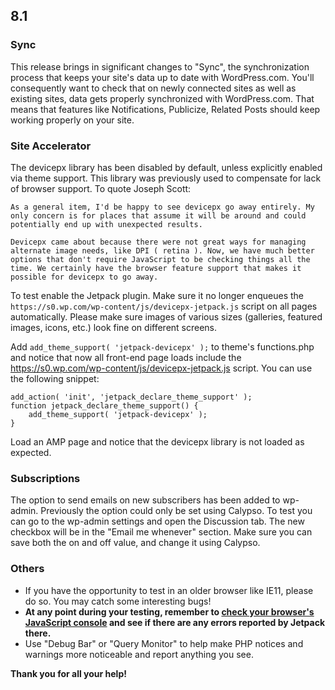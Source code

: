 ## 8.1

### Sync

This release brings in significant changes to "Sync", the synchronization process that keeps your site's data up to date with WordPress.com. You'll consequently want to check that on newly connected sites as well as existing sites, data gets properly synchronized with WordPress.com. That means that features like Notifications, Publicize, Related Posts should keep working properly on your site.

### Site Accelerator

The devicepx library has been disabled by default, unless explicitly enabled via theme support. This library was previously used to compensate for lack of browser support. To quote Joseph Scott:

```
As a general item, I'd be happy to see devicepx go away entirely. My only concern is for places that assume it will be around and could potentially end up with unexpected results.

Devicepx came about because there were not great ways for managing alternate image needs, like DPI ( retina ). Now, we have much better options that don't require JavaScript to be checking things all the time. We certainly have the browser feature support that makes it possible for devicepx to go away.
```

To test enable the Jetpack plugin. Make sure it no longer enqueues the `https://s0.wp.com/wp-content/js/devicepx-jetpack.js` script on all pages automatically. Please make sure images of various sizes (galleries, featured images, icons, etc.) look fine on different screens.

Add `add_theme_support( 'jetpack-devicepx' );` to theme's functions.php and notice that now all front-end page loads include the https://s0.wp.com/wp-content/js/devicepx-jetpack.js script. You can use the following snippet:

```
add_action( 'init', 'jetpack_declare_theme_support' );
function jetpack_declare_theme_support() {
	add_theme_support( 'jetpack-devicepx' );
}
```

Load an AMP page and notice that the devicepx library is not loaded as expected.

### Subscriptions

The option to send emails on new subscribers has been added to wp-admin. Previously the option could only be set using Calypso. To test you can go to the wp-admin settings and open the Discussion tab. The new checkbox will be in the "Email me whenever" section. Make sure you can save both the on and off value, and change it using Calypso.

### Others

- If you have the opportunity to test in an older browser like IE11, please do so. You may catch some interesting bugs!
- **At any point during your testing, remember to [check your browser's JavaScript console](https://codex.wordpress.org/Using_Your_Browser_to_Diagnose_JavaScript_Errors#Step_3:_Diagnosis) and see if there are any errors reported by Jetpack there.**
- Use "Debug Bar" or "Query Monitor" to help make PHP notices and warnings more noticeable and report anything you see.

**Thank you for all your help!**
